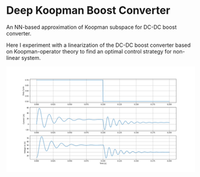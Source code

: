 # Deep Koopman Boost Converter
An NN-based approximation of Koopman subspace for DC-DC boost converter.

Here I experiment with a linearization of the DC-DC boost converter based on Koopman-operator theory to find an optimal control strategy for non-linear system.

![](https://raw.githubusercontent.com/Antomax/DeepKoopmanBoostConverter/master/StepResponce.png)
